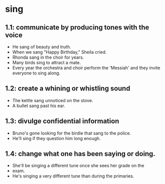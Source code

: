 # sing
## 1.1: communicate by producing tones with the voice

  *  He sang of beauty and truth.
  *  When we sang "Happy Birthday," Sheila cried.
  *  Rhonda sang in the choir for years.
  *  Many birds sing to attract a mate.
  *  Every year the orchestra and choir perform the 'Messiah' and they invite everyone to sing along.

## 1.2: create a whining or whistling sound

  *  The kettle sang unnoticed on the stove.
  *  A bullet sang past his ear.

## 1.3: divulge confidential information

  *  Bruno's gone looking for the birdie that sang to the police.
  *  He'll sing if they question him long enough.

## 1.4: change what one has been saying or doing.

  *  She'll be singing a different tune once she sees her grade on the
  *  exam.
  *  He's singing a very different tune than during the primaries.
